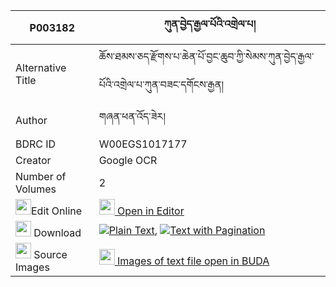 |P003182|ཀུན་བྱེད་རྒྱལ་པོའི་འགྲེལ་པ། 
| --- | --- 
|Alternative Title |ཆོས་ཐམས་ཅད་རྫོགས་པ་ཆེན་པོ་བྱང་ཆུབ་ཀྱི་སེམས་ཀུན་བྱེད་རྒྱལ་པོའི་འགྲེལ་པ་ཀུན་བཟང་དགོངས་རྒྱན།
|Author| གཞན་ཕན་འོད་ཟེར།
|BDRC ID | W00EGS1017177
|Creator | Google OCR
|Number of Volumes| 2
|<img width="25" src="https://img.icons8.com/color/25/000000/edit-property.png">Edit Online| [<img width="25" src="https://avatars.githubusercontent.com/u/45091458?s=200&v=4"> Open in Editor](http://editor.openpecha.org/P003182)
|<img width="25" src="https://img.icons8.com/fluent/48/000000/download-2.png"/>  Download | [![](https://img.icons8.com/color/20/000000/txt.png)Plain Text](https://github.com/Openpecha/P003182/releases/download/v1/kun_je_gyalpo_i_drelpa_plain_P003182.zip), [![](https://img.icons8.com/color/20/000000/txt.png)Text with Pagination](https://github.com/Openpecha/P003182/releases/download/v1/kun_je_gyalpo_i_drelpa_pages_P003182.zip)
|<img width="25" src="https://img.icons8.com/plasticine/100/000000/pictures-folder.png"/>  Source Images | [<img width="25" src="https://library.bdrc.io/icons/BUDA-small.svg"> Images of text file open in BUDA](https://library.bdrc.io/show/bdr:W00EGS1017177)